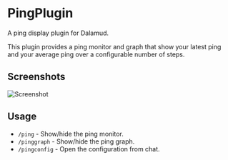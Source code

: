 # PingPlugin
A ping display plugin for Dalamud.

This plugin provides a ping monitor and graph that show your latest ping and your average ping over a configurable number of steps.

## Screenshots
![Screenshot](https://raw.githubusercontent.com/karashiiro/PingPlugin/master/Assets/0.png)

## Usage
* `/ping` - Show/hide the ping monitor.
* `/pinggraph` - Show/hide the ping graph.
* `/pingconfig` - Open the configuration from chat.
